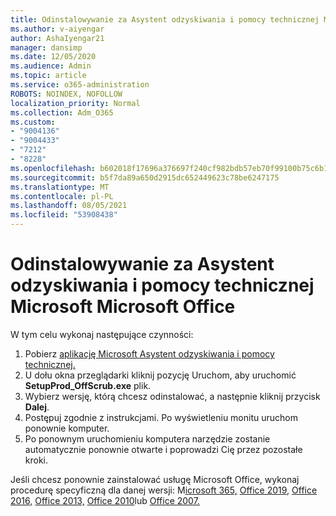 ```yaml
---
title: Odinstalowywanie za Asystent odzyskiwania i pomocy technicznej Microsoft Microsoft Office
ms.author: v-aiyengar
author: AshaIyengar21
manager: dansimp
ms.date: 12/05/2020
ms.audience: Admin
ms.topic: article
ms.service: o365-administration
ROBOTS: NOINDEX, NOFOLLOW
localization_priority: Normal
ms.collection: Adm_O365
ms.custom:
- "9004136"
- "9004433"
- "7212"
- "8228"
ms.openlocfilehash: b602018f17696a376697f240cf982bdb57eb70f99100b75c6b15867ee135bb5d
ms.sourcegitcommit: b5f7da89a650d2915dc652449623c78be6247175
ms.translationtype: MT
ms.contentlocale: pl-PL
ms.lasthandoff: 08/05/2021
ms.locfileid: "53908438"
---
```

# <a name="use-microsoft-support-and-recovery-assistant-to-uninstall-microsoft-office"></a>Odinstalowywanie za Asystent odzyskiwania i pomocy technicznej Microsoft Microsoft Office

W tym celu wykonaj następujące czynności:

1. Pobierz [aplikację Microsoft Asystent odzyskiwania i pomocy technicznej.](https://go.microsoft.com/fwlink/?linkid=2139122)
1. U dołu okna przeglądarki  kliknij pozycję Uruchom, aby uruchomić **SetupProd_OffScrub.exe** plik.
1. Wybierz wersję, którą chcesz odinstalować, a następnie kliknij przycisk **Dalej**.
1. Postępuj zgodnie z instrukcjami. Po wyświetleniu monitu uruchom ponownie komputer.
1. Po ponownym uruchomieniu komputera narzędzie zostanie automatycznie ponownie otwarte i poprowadzi Cię przez pozostałe kroki.

Jeśli chcesz ponownie zainstalować usługę Microsoft Office, wykonaj procedurę specyficzną dla danej wersji: M[icrosoft 365,](https://go.microsoft.com/fwlink/?linkid=2138843) [Office 2019,](https://go.microsoft.com/fwlink/?linkid=2138843) [Office 2016,](https://go.microsoft.com/fwlink/?linkid=2138919) [Office 2013,](https://go.microsoft.com/fwlink/?linkid=2138919) [Office 2010](https://go.microsoft.com/fwlink/?linkid=2139237)lub [Office 2007.](https://go.microsoft.com/fwlink/?linkid=2138644)